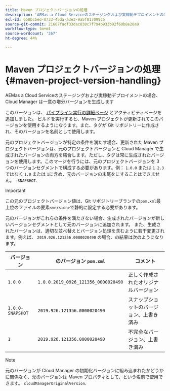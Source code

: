 ```yaml
---
title: Maven プロジェクトバージョンの処理
description: 'AEMas a Cloud Serviceのステージングおよび実稼動デプロイメントの場合、Cloud Manager は一意の増分バージョンを生成します。 '
exl-id: 658bcbed-0733-45da-a3e3-9a5f817099c5
source-git-commit: 21607fadf33dac038c7f794b933b92f60b8e20a9
workflow-type: tm+mt
source-wordcount: '267'
ht-degree: 44%

---
```



# Maven プロジェクトバージョンの処理 {#maven-project-version-handling}

AEMas a Cloud Serviceのステージングおよび実稼動デプロイメントの場合、Cloud Manager は一意の増分バージョンを生成します

このバージョンは、 [パイプライン実行の詳細ページ](/help/implementing/cloud-manager/configuring-pipelines/managing-pipelines.md#view-details) とアクティビティページを追加しました。 ビルドを実行すると、Maven プロジェクトが更新されてこのバージョンを使用するようになります。また、タグが Git リポジトリーに作成され、そのバージョンを名前として使用します。

元のプロジェクトバージョンが特定の条件を満たす場合、更新された Maven プロジェクトバージョンは、元のプロジェクトバージョンと Cloud Manager で生成されたバージョンの両方を結合します。ただし、タグは常に生成されたバージョンを使用します。このマージを行うには、元のプロジェクトバージョンを 3 つのバージョンセグメントで構成する必要があります。例： `1.0.0` または `1.2.3`ではなく `1.0` または `1`に含め、元のバージョンの末尾をにすることはできません。 `-SNAPSHOT`.

>[!IMPORTANT]
>
>この元のプロジェクトバージョン値は、Git リポジトリーブランチの`pom.xml`最上位のファイルの要素`<version>`で静的に設定する必要があります。

元のバージョンがこれらの条件を満たさない場合、生成されたバージョンが新しいバージョンセグメントとして元のバージョンに追加されます。 また、生成されたバージョンは、適切な並べ替えとバージョン処理を含むように若干変更されます。例えば、 `2019.926.121356.0000020490` の場合、の結果は次のようになります。

| バージョン | のバージョン `pom.xml` | コメント |
|---|---|---|
| `1.0.0` | `1.0.0.2019_0926_121356_0000020490` | 正しく作成されたオリジナルバージョン |
| `1.0.0-SNAPSHOT` | `2019.926.121356.0000020490` | スナップショットのバージョン、上書き済み |
| `1` | `2019.926.121356.0000020490` | 不完全なバージョン、上書き済み |

>[!NOTE]
>
>元のバージョンが Cloud Manager の初期化バージョンに組み込まれたかどうかに関係なく、元のバージョンは Maven プロパティとして、という名前で使用できます。 `cloudManagerOriginalVersion`.
